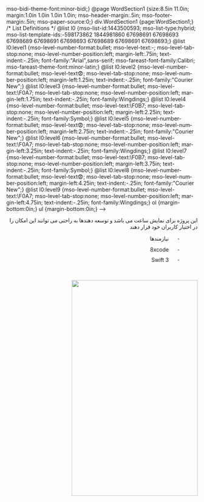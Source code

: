 mso-bidi-theme-font:minor-bidi;}
@page WordSection1
  {size:8.5in 11.0in;
  margin:1.0in 1.0in 1.0in 1.0in;
  mso-header-margin:.5in;
  mso-footer-margin:.5in;
  mso-paper-source:0;}
div.WordSection1
  {page:WordSection1;}
 /* List Definitions */
 @list l0
  {mso-list-id:1443500593;
  mso-list-type:hybrid;
  mso-list-template-ids:-598173862 1844981860 67698691 67698693 67698689 67698691 67698693 67698689 67698691 67698693;}
@list l0:level1
  {mso-level-number-format:bullet;
  mso-level-text:-;
  mso-level-tab-stop:none;
  mso-level-number-position:left;
  margin-left:.75in;
  text-indent:-.25in;
  font-family:"Arial",sans-serif;
  mso-fareast-font-family:Calibri;
  mso-fareast-theme-font:minor-latin;}
@list l0:level2
  {mso-level-number-format:bullet;
  mso-level-text😨;
  mso-level-tab-stop:none;
  mso-level-number-position:left;
  margin-left:1.25in;
  text-indent:-.25in;
  font-family:"Courier New";}
@list l0:level3
  {mso-level-number-format:bullet;
  mso-level-text:\F0A7;
  mso-level-tab-stop:none;
  mso-level-number-position:left;
  margin-left:1.75in;
  text-indent:-.25in;
  font-family:Wingdings;}
@list l0:level4
  {mso-level-number-format:bullet;
  mso-level-text:\F0B7;
  mso-level-tab-stop:none;
  mso-level-number-position:left;
  margin-left:2.25in;
  text-indent:-.25in;
  font-family:Symbol;}
@list l0:level5
  {mso-level-number-format:bullet;
  mso-level-text😨;
  mso-level-tab-stop:none;
  mso-level-number-position:left;
  margin-left:2.75in;
  text-indent:-.25in;
  font-family:"Courier New";}
@list l0:level6
  {mso-level-number-format:bullet;
  mso-level-text:\F0A7;
  mso-level-tab-stop:none;
  mso-level-number-position:left;
  margin-left:3.25in;
  text-indent:-.25in;
  font-family:Wingdings;}
@list l0:level7
  {mso-level-number-format:bullet;
  mso-level-text:\F0B7;
  mso-level-tab-stop:none;
  mso-level-number-position:left;
  margin-left:3.75in;
  text-indent:-.25in;
  font-family:Symbol;}
@list l0:level8
  {mso-level-number-format:bullet;
  mso-level-text😨;
  mso-level-tab-stop:none;
  mso-level-number-position:left;
  margin-left:4.25in;
  text-indent:-.25in;
  font-family:"Courier New";}
@list l0:level9
  {mso-level-number-format:bullet;
  mso-level-text:\F0A7;
  mso-level-tab-stop:none;
  mso-level-number-position:left;
  margin-left:4.75in;
  text-indent:-.25in;
  font-family:Wingdings;}
ol
  {margin-bottom:0in;}
ul
  {margin-bottom:0in;}
—>
</style>
<!--[if gte mso 10]>
<style>
 /* Style Definitions */
 table.MsoNormalTable
  {mso-style-name:"Table Normal";
  mso-tstyle-rowband-size:0;
  mso-tstyle-colband-size:0;
  mso-style-noshow:yes;
  mso-style-priority:99;
  mso-style-parent:"";
  mso-padding-alt:0in 5.4pt 0in 5.4pt;
  mso-para-margin:0in;
  mso-para-margin-bottom:.0001pt;
  mso-pagination:widow-orphan;
  font-size:10.0pt;
  font-family:"Calibri",sans-serif;
  mso-ascii-font-family:Calibri;
  mso-ascii-theme-font:minor-latin;
  mso-hansi-font-family:Calibri;
  mso-hansi-theme-font:minor-latin;}
</style>
<![endif]--><!--[if gte mso 9]><xml>
 <o:shapedefaults v:ext="edit" spidmax="1026"/>
</xml><![endif]--><!--[if gte mso 9]><xml>
 <o:shapelayout v:ext="edit">
  <o:idmap v:ext="edit" data="1"/>
 </o:shapelayout></xml><![endif]-->
</head>

<body lang=EN-US style='tab-interval:.5in'>

<div class=WordSection1>

<p class=MsoNormal align=right style='text-align:right'><span lang=FA dir=RTL
style='font-family:"Times New Roman",serif;mso-ascii-font-family:Calibri;
mso-ascii-theme-font:minor-latin;mso-hansi-font-family:Calibri;mso-hansi-theme-font:
minor-latin;mso-bidi-font-family:"Times New Roman";mso-bidi-theme-font:minor-bidi;
mso-bidi-language:FA'>&#1575;&#1740;&#1606; &#1662;&#1585;&#1608;&#1688;&#1607;
&#1576;&#1585;&#1575;&#1740; &#1606;&#1605;&#1575;&#1740;&#1588;
&#1587;&#1575;&#1593;&#1578; &#1605;&#1740; &#1576;&#1575;&#1588;&#1583; &#1608;
&#1578;&#1608;&#1587;&#1593;&#1607;
&#1583;&#1607;&#1606;&#1583;&#1607;&#1575;<span style='mso-spacerun:yes'> 
</span>&#1576;&#1607; &#1585;&#1575;&#1581;&#1578;&#1740; &#1605;&#1740;
&#1578;&#1608;&#1575;&#1606;&#1606;&#1583; &#1575;&#1740;&#1606;
&#1575;&#1605;&#1705;&#1575;&#1606; &#1585;&#1575; &#1583;&#1585;
&#1575;&#1582;&#1578;&#1740;&#1575;&#1585;
&#1705;&#1575;&#1585;&#1576;&#1585;&#1575;&#1606; &#1582;&#1608;&#1583;
&#1602;&#1585;&#1575;&#1585; &#1583;&#1607;&#1606;&#1583;</span><span
style='mso-bidi-language:FA'><o:p></o:p></span></p>

<p class=MsoListParagraphCxSpFirst dir=RTL style='margin-top:0in;margin-right:
.75in;margin-bottom:8.0pt;margin-left:0in;mso-add-space:auto;text-align:right;
text-indent:-.25in;mso-list:l0 level1 lfo2;direction:rtl;unicode-bidi:embed'><![if !supportLists]><span
style='font-family:"Arial",sans-serif;mso-fareast-font-family:Arial;mso-bidi-language:
FA'><span style='mso-list:Ignore'>-<span style='font:7.0pt "Times New Roman"'>&nbsp;&nbsp;&nbsp;&nbsp;&nbsp;&nbsp;&nbsp;&nbsp;&nbsp;
</span></span></span><![endif]><span dir=RTL></span><span lang=FA
style='font-family:"Times New Roman",serif;mso-ascii-font-family:Calibri;
mso-ascii-theme-font:minor-latin;mso-hansi-font-family:Calibri;mso-hansi-theme-font:
minor-latin;mso-bidi-font-family:"Times New Roman";mso-bidi-theme-font:minor-bidi;
mso-bidi-language:FA'>&#1606;&#1740;&#1575;&#1586;&#1605;&#1606;&#1583;&#1607;&#1575;<o:p></o:p></span></p>

<p class=MsoListParagraphCxSpMiddle dir=RTL style='margin-top:0in;margin-right:
.75in;margin-bottom:8.0pt;margin-left:0in;mso-add-space:auto;text-align:right;
text-indent:-.25in;mso-list:l0 level1 lfo2;direction:rtl;unicode-bidi:embed'><![if !supportLists]><span
style='font-family:"Arial",sans-serif;mso-fareast-font-family:Arial;mso-bidi-language:
FA'><span style='mso-list:Ignore'>-<span style='font:7.0pt "Times New Roman"'>&nbsp;&nbsp;&nbsp;&nbsp;&nbsp;&nbsp;&nbsp;&nbsp;&nbsp;
</span></span></span><![endif]><span dir=RTL></span><span class=SpellE><span
dir=LTR style='mso-bidi-language:FA'>xcode</span></span><span dir=LTR
style='mso-bidi-language:FA'> 8<o:p></o:p></span></p>

<p class=MsoListParagraphCxSpLast dir=RTL style='margin-top:0in;margin-right:
.75in;margin-bottom:8.0pt;margin-left:0in;mso-add-space:auto;text-align:right;
text-indent:-.25in;mso-list:l0 level1 lfo2;direction:rtl;unicode-bidi:embed'><![if !supportLists]><span
style='font-family:"Arial",sans-serif;mso-fareast-font-family:Arial;mso-bidi-language:
FA'><span style='mso-list:Ignore'>-<span style='font:7.0pt "Times New Roman"'>&nbsp;&nbsp;&nbsp;&nbsp;&nbsp;&nbsp;&nbsp;&nbsp;&nbsp;
</span></span></span><![endif]><span dir=RTL></span><span dir=LTR
style='mso-bidi-language:FA'>Swift 3</span><span dir=RTL></span><span
style='font-family:"Times New Roman",serif;mso-ascii-font-family:Calibri;
mso-ascii-theme-font:minor-latin;mso-hansi-font-family:Calibri;mso-hansi-theme-font:
minor-latin;mso-bidi-font-family:"Times New Roman";mso-bidi-theme-font:minor-bidi;
mso-bidi-language:FA'><span dir=RTL></span> </span><span dir=LTR
style='mso-bidi-language:FA'><o:p></o:p></span></p>

<p class=MsoNormal dir=RTL style='text-align:right;direction:rtl;unicode-bidi:
embed'><span dir=LTR style='mso-bidi-language:FA'><o:p>&nbsp;</o:p></span></p>

<p class=MsoNormal dir=RTL style='text-align:right;direction:rtl;unicode-bidi:
embed'><span dir=LTR style='mso-no-proof:yes'><!--[if gte vml 1]><v:shapetype
 id="_x0000_t75" coordsize="21600,21600" o:spt="75" o:preferrelative="t"
 path="m@4@5l@4@11@9@11@9@5xe" filled="f" stroked="f">
 <v:stroke joinstyle="miter"/>
 <v:formulas>
  <v:f eqn="if lineDrawn pixelLineWidth 0"/>
  <v:f eqn="sum @0 1 0"/>
  <v:f eqn="sum 0 0 @1"/>
  <v:f eqn="prod @2 1 2"/>
  <v:f eqn="prod @3 21600 pixelWidth"/>
  <v:f eqn="prod @3 21600 pixelHeight"/>
  <v:f eqn="sum @0 0 1"/>
  <v:f eqn="prod @6 1 2"/>
  <v:f eqn="prod @7 21600 pixelWidth"/>
  <v:f eqn="sum @8 21600 0"/>
  <v:f eqn="prod @7 21600 pixelHeight"/>
  <v:f eqn="sum @10 21600 0"/>
 </v:formulas>
 <v:path o:extrusionok="f" gradientshapeok="t" o:connecttype="rect"/>
 <o:lock v:ext="edit" aspectratio="t"/>
</v:shapetype><v:shape id="Picture_x0020_1" o:spid="_x0000_i1025" type="#_x0000_t75"
 style='width:249pt;height:426pt;visibility:visible;mso-wrap-style:square'>
 <v:imagedata src="http://s8.picofile.com/file/8299920568/timer.png" o:title=""/>
</v:shape><![endif]--><![if !vml]><img width=332 height=568
src="odd_files/image002.jpg" v:shapes="Picture_x0020_1"><![endif]></span><span
dir=LTR style='mso-bidi-language:FA'><o:p></o:p></span></p>

</div>

</body>

</html>
